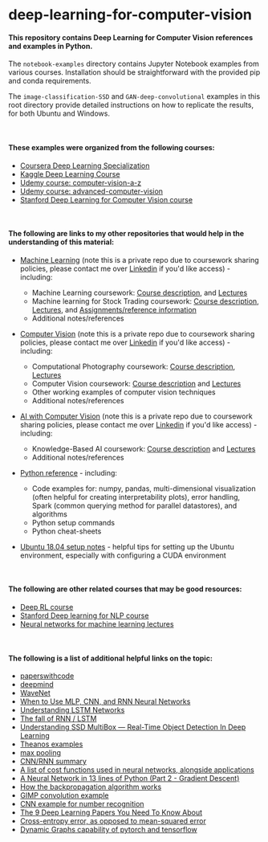 # deep-learning-for-computer-vision

#### This repository contains Deep Learning for Computer Vision references and examples in Python.  

The `notebook-examples` directory contains Jupyter Notebook examples from various courses.  Installation should be straightforward with the provided pip and conda requirements.

The `image-classification-SSD` and `GAN-deep-convolutional` examples in this root directory provide detailed instructions on how to replicate the results, for both Ubuntu and Windows.  

<br>

#### These examples were organized from the following courses:
  - [Coursera Deep Learning Specialization](https://www.coursera.org/specializations/deep-learning)
  - [Kaggle Deep Learning Course](https://www.kaggle.com/learn/deep-learning)
  - [Udemy course: computer-vision-a-z](https://www.udemy.com/course/computer-vision-a-z/)
  - [Udemy course: advanced-computer-vision](https://www.udemy.com/course/advanced-computer-vision/)
  - [Stanford Deep Learning for Computer Vision course](http://cs231n.stanford.edu/)

<br>

#### The following are links to my other repositories that would help in the understanding of this material:

- [Machine Learning](https://github.com/vicb1/machine-learning) (note this is a private repo due to coursework sharing policies, please contact me over [Linkedin](https://www.linkedin.com/in/vbajenaru/) if you'd like access) - including:
  - Machine Learning coursework: [Course description](https://www.omscs.gatech.edu/cs-7641-machine-learning), and [Lectures](https://classroom.udacity.com/courses/ud262)
  - Machine learning for Stock Trading coursework: [Course description](https://www.omscs.gatech.edu/cs-7646-machine-learning-trading), [Lectures](https://classroom.udacity.com/courses/ud501), and [Assignments/reference information](http://quantsoftware.gatech.edu/CS7646_Spring_2019)
  - Additional notes/references
- [Computer Vision](https://github.com/vicb1/computer-vision) (note this is a private repo due to coursework sharing policies, please contact me over [Linkedin](https://www.linkedin.com/in/vbajenaru/) if you'd like access) - including:
    - Computational Photography coursework: [Course description](https://www.omscs.gatech.edu/cs-6475-computational-photography), [Lectures](https://classroom.udacity.com/courses/ud955)
    - Computer Vision coursework: [Course description](https://www.omscs.gatech.edu/cs-7641-machine-learning) and [Lectures](https://classroom.udacity.com/courses/ud810)
  - Other working examples of computer vision techniques
  - Additional notes/references
- [AI with Computer Vision](https://github.com/vicb1/AI-with-computer-vision)  (note this is a private repo due to coursework sharing policies, please contact me over [Linkedin](https://www.linkedin.com/in/vbajenaru/) if you'd like access) - including:
  - Knowledge-Based AI coursework: [Course description](https://www.omscs.gatech.edu/cs-7637-knowledge-based-artificial-intelligence-cognitive-systems) and [Lectures](https://classroom.udacity.com/courses/ud409)
  - Additional notes/references

- [Python reference](https://github.com/vicb1/python-reference) - including:
  - Code examples for: numpy, pandas, multi-dimensional visualization (often helpful for creating interpretability plots), error handling, Spark (common querying method for parallel datastores), and algorithms
  - Python setup commands
  - Python cheat-sheets
- [Ubuntu 18.04 setup notes](https://github.com/vicb1/miscellaneous-notes/tree/master/ubuntu-18.04-notes) - helpful tips for setting up the Ubuntu environment, especially with configuring a CUDA environment

<br>

#### The following are other related courses that may be good resources:
  - [Deep RL course](http://rail.eecs.berkeley.edu/deeprlcourse/)
  - [Stanford Deep learning for NLP course](http://web.stanford.edu/class/cs224n/)
  - [Neural networks for machine learning lectures](https://www.youtube.com/watch?v=cbeTc-Urqak&list=PLoRl3Ht4JOcdU872GhiYWf6jwrk_SNhz9)
  
<br>

#### The following is a list of additional helpful links on the topic:
- [paperswithcode](https://paperswithcode.com/)
- [deepmind](https://deepmind.com/research)
- [WaveNet](https://deepmind.com/blog/article/wavenet-generative-model-raw-audio)
- [When to Use MLP, CNN, and RNN Neural Networks](https://machinelearningmastery.com/when-to-use-mlp-cnn-and-rnn-neural-networks/)
- [Understanding LSTM Networks](http://colah.github.io/posts/2015-08-Understanding-LSTMs/)
- [The fall of RNN / LSTM](https://towardsdatascience.com/the-fall-of-rnn-lstm-2d1594c74ce0)
- [Understanding SSD MultiBox — Real-Time Object Detection In Deep Learning](https://towardsdatascience.com/understanding-ssd-multibox-real-time-object-detection-in-deep-learning-495ef744fab)
- [Theanos examples](http://deeplearning.net/tutorial/)
- [max pooling](https://computersciencewiki.org/index.php/Max-pooling_/_Pooling)
- [CNN/RNN summary](https://github.com/ShuaiW/data-science-question-answer#cnn)
- [A list of cost functions used in neural networks, alongside applications](https://stats.stackexchange.com/questions/154879/a-list-of-cost-functions-used-in-neural-networks-alongside-applications)
- [A Neural Network in 13 lines of Python (Part 2 - Gradient Descent)](https://iamtrask.github.io/2015/07/27/python-network-part2/)
- [How the backpropagation algorithm works](http://neuralnetworksanddeeplearning.com/chap2.html)
- [GIMP convolution example](https://docs.gimp.org/2.8/en/plug-in-convmatrix.html)
- [CNN example for number recognition](http://scs.ryerson.ca/~aharley/vis/conv/flat.html)
- [The 9 Deep Learning Papers You Need To Know About](https://adeshpande3.github.io/The-9-Deep-Learning-Papers-You-Need-To-Know-About.html)
- [Cross-entropy error, as opposed to mean-squared error](https://rdipietro.github.io/friendly-intro-to-cross-entropy-loss/)
- [Dynamic Graphs capability of pytorch and tensorflow](https://ai.stackexchange.com/questions/3801/what-is-a-dynamic-computational-graph)


